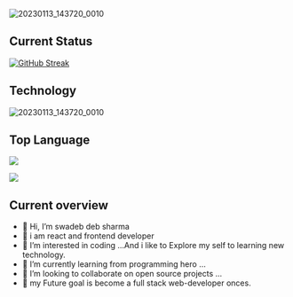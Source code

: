 ![20230113_143720_0010](https://i.ibb.co/B2ksgbh/Colorful-Neon-Modern-Gaming-Channel-You-Tube-Channel-Art.gif)

## Current Status

[![GitHub Streak](https://github-readme-streak-stats.herokuapp.com?user=swadebsharma6&theme=radical&date_format=j%20M%5B%20Y%5D&card_width=1000)](https://git.io/streak-stats)

## Technology

![20230113_143720_0010](https://i.ibb.co/HNmLzqy/Timeline-Visual-Charts-Presentation-in-Aquamarine-Black-White-Simple-Style.gif)

## Top Language

![](http://github-profile-summary-cards.vercel.app/api/cards/repos-per-language?username=swadebsharma6&theme=aura)

![](http://github-profile-summary-cards.vercel.app/api/cards/most-commit-language?username=swadebsharma6&theme=aura)

## Current overview

- 👋 Hi, I’m swadeb deb sharma
- 👋 i am react and frontend developer
- 👀 I’m interested in coding ...And i like to Explore my self to learning new technology.
- 🌱 I’m currently learning from programming hero ...
- 💞️ I’m looking to collaborate on open source projects ...
- 🤔 my Future goal is become a full stack web-developer onces.

<!---
swadebsharma6/swadebsharma6 is a ✨ special ✨ repository because its `README.md` (this file) appears on your GitHub profile.
You can click the Preview link to take a look at your changes.
--->
